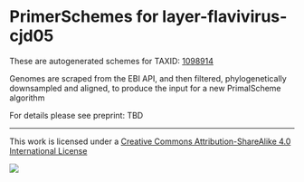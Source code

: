 # PrimerSchemes for layer-flavivirus-cjd05

These are autogenerated schemes for TAXID: [1098914](https://www.ncbi.nlm.nih.gov/Taxonomy/Browser/wwwtax.cgi?mode=Info&id=1098914&lvl=3&lin=f&keep=1&srchmode=1&unlock)

Genomes are scraped from the EBI API, and then filtered, phylogenetically downsampled and aligned, to produce the input for a new PrimalScheme algorithm

For details please see preprint: TBD

------------------------------------------------------------------------

This work is licensed under a [Creative Commons Attribution-ShareAlike 4.0 International License](http://creativecommons.org/licenses/by-sa/4.0/) 

![](https://i.creativecommons.org/l/by-sa/4.0/88x31.png)